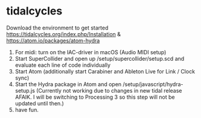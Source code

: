 # tidalcycles

Download the environment to get started https://tidalcycles.org/index.php/Installation & https://atom.io/packages/atom-hydra

1. For midi: turn on the IAC-driver in macOS (Audio MIDI setup)
2. Start SuperCollider and open up
   /setup/supercollider/setup.scd and evaluate each line of code individually
3. Start Atom (additionally start Carabiner and Ableton Live for Link / Clock sync)
4. Start the Hydra package in Atom and open /setup/javascript/hydra-setup.js (Currently not working due to changes in new tidal release AFAIK. I will be switching to Processing 3 so this step will not be updated until then.)
5. have fun.
